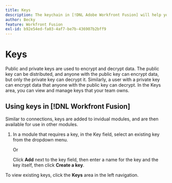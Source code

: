 ```yaml
---
title: Keys
description: The keychain in [!DNL Adobe Workfront Fusion] will help you to administer public and private keys. Keys are used, for example, by the Encryptor app for encrypting or decrypting PGP messages.
author: Becky
feature: Workfront Fusion
exl-id: b92e54ed-fa03-4af7-be7b-436907b2bff9
---
```

# Keys

Public and private keys are used to encrypt and decrypt data. The public key can be distributed, and anyone with the public key can encrypt data, but only the private key can decrypt it. Similarly, a user with a private key can encrypt data that anyone with the public key can decrypt. In the Keys area, you can view and manage keys that your team owns.

## Using keys in [!DNL Workfront Fusion]

Similar to connections, keys are added to invidual modules, and are then available for use in other modules. 

1. In a module that requires a key, in the Key field, select an existing key from the dropdown menu.

   Or

   Click **Add** next to the key field, then enter a name for the key and the key itself, then click **Create a key**. 

To view existing keys, click the **Keys** area in the left navigation.
